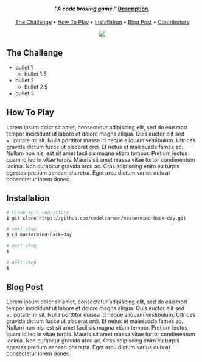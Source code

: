 <!-- <h1 align="center">
  <br>
  <a href="https://github.com/cmdelcarmen/mastermind-hack-day"><img src="https://m.media-amazon.com/images/I/81Dl8jsSJ4L._AC_SL1500_.jpg" alt="master mind hack day" width="600"></a>
  <br>
  Hack day: Mastermind challenge 🤓 
  <br>
</h1> -->

<h4 align="center"><i>"A code braking game." </i><a href="https://en.wikipedia.org/wiki/Mastermind_(board_game)" target="_blank">Description</a>.</h4>

<p align="center">
  <a href="#The-Challenge">The Challenge</a> •
  <a href="#How-To-Play">How To Play</a> •
  <a href="#Installation">Installation</a> •
  <a href="#Blog-Post">Blog Post</a> •
  <a href="#Contributors">Contributors</a>
</p>

<p align="center">
  <img src="https://csdb.dk/gfx/releases/152000/152479.gif" />
</p>

## The Challenge

* bullet 1
  - bullet 1.5
* bullet 2
  - bullet 2.5
* bullet 3

## How To Play

Lorem ipsum dolor sit amet, consectetur adipiscing elit, sed do eiusmod tempor incididunt ut labore et dolore magna aliqua. Quis auctor elit sed vulputate mi sit. Nulla porttitor massa id neque aliquam vestibulum. Ultrices gravida dictum fusce ut placerat orci. Et netus et malesuada fames ac. Nullam non nisi est sit amet facilisis magna etiam tempor. Pretium lectus quam id leo in vitae turpis. Mauris sit amet massa vitae tortor condimentum lacinia. Non curabitur gravida arcu ac. Cras adipiscing enim eu turpis egestas pretium aenean pharetra. Eget arcu dictum varius duis at consectetur lorem donec.

## Installation

```bash
# Clone this repository
$ git clone https://github.com/cmdelcarmen/mastermind-hack-day.git

# next step
$ cd mastermind-hack-day

# next step
$ 

# next step
$ 
```

## Blog Post

Lorem ipsum dolor sit amet, consectetur adipiscing elit, sed do eiusmod tempor incididunt ut labore et dolore magna aliqua. Quis auctor elit sed vulputate mi sit. Nulla porttitor massa id neque aliquam vestibulum. Ultrices gravida dictum fusce ut placerat orci. Et netus et malesuada fames ac. Nullam non nisi est sit amet facilisis magna etiam tempor. Pretium lectus quam id leo in vitae turpis. Mauris sit amet massa vitae tortor condimentum lacinia. Non curabitur gravida arcu ac. Cras adipiscing enim eu turpis egestas pretium aenean pharetra. Eget arcu dictum varius duis at consectetur lorem donec.
